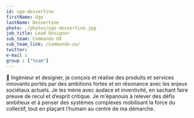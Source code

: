 ```yaml
---
id: ugo-dessertine
firstName: Ugo
lastName: Dessertine
photo: ./photos/ugo-dessertine.jpg
job_title: Lead Designer
sub_team: Commando UX
sub_team_link: /commando-ux/
twitter:
e-mail :
group : ["team"]
---
```


👋 Ingénieur et designer, je conçois et réalise des produits et services innovants portés par des ambitions fortes et en résonance avec les enjeux sociétaux actuels. Je les mène avec audace et inventivité, en sachant faire preuve de recul et d’esprit critique. Je m'épanouis à relever des défis ambitieux et à penser des systèmes complexes mobilisant la force du collectif, tout en plaçant l’humain au centre de ma démarche.
